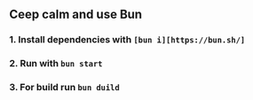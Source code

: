 ## Ceep calm and use Bun

### 1. Install dependencies with `[bun i][https://bun.sh/]`

### 2. Run with `bun start`

### 3. For build run `bun duild`
